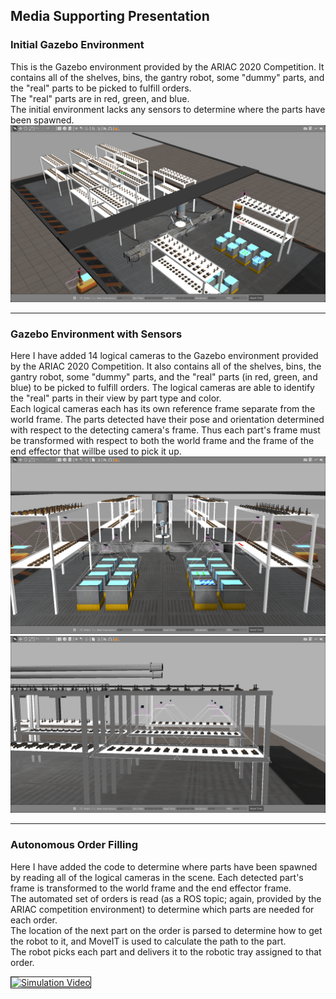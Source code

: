 ## Media Supporting Presentation

<a name="initial_env"/>

### Initial Gazebo Environment
This is the Gazebo environment provided by the ARIAC 2020 Competition. It contains all of the shelves, bins, the gantry robot, some "dummy" parts, and the "real" parts to be picked to fulfill orders.  
The "real" parts are in red, green, and blue.  
The initial environment lacks any sensors to determine where the parts have been spawned.  
![Initial Environment - No Sensors](Initial_NoSensors.png)

--- 
<a name="added_sensors"/>

### Gazebo Environment with Sensors
Here I have added 14 logical cameras to the Gazebo environment provided by the ARIAC 2020 Competition. It also contains all of the shelves, bins, the gantry robot, some "dummy" parts, and the "real" parts (in red, green, and blue) to be picked to fulfill orders.
The logical cameras are able to identify the "real" parts in their view by part type and color.  
Each logical cameras each has its own reference frame separate from the world frame. The parts detected have their pose and orientation determined with respect to the detecting camera's frame. Thus each part's frame must be transformed with respect to both the world frame and the frame of the end effector that willbe used to pick it up.     
![Sensors - View1](Sensors_View1.png)
![Sensors - View2](Sensors_View2.png)

--- 
<a name="final_version"/>

### Autonomous Order Filling
Here I have added the code to determine where parts have been spawned by reading all of the logical cameras in the scene. 
Each detected part's frame is transformed to the world frame and the end effector frame.  
The automated set of orders is read (as a ROS topic; again, provided by the ARIAC competition environment) to determine which parts are needed for each order.  
The location of the next part on the order is parsed to determine how to get the robot to it, and MoveIT is used to calculate the path to the part.  
The robot picks each part and delivers it to the robotic tray assigned to that order.   

<a href="http://www.youtube.com/watch?feature=player_embedded&v=V9PfVaut9fU
" target="_blank"><img src="http://img.youtube.com/vi/V9PfVaut9fU/0.jpg" 
alt="Simulation Video" width="640" height="480" border="1" /></a>

